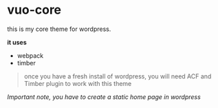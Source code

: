 # vuo-core


this is my core theme for wordpress.

**it uses**
* webpack
* timber

> once you have a fresh install of wordpress, you will need ACF and Timber plugin to work with this theme

*Important note, you have to create a static home page in wordpress*
